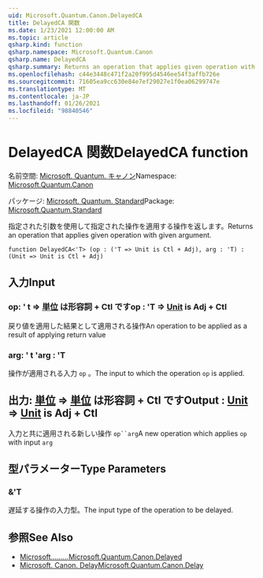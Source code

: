 ```yaml
---
uid: Microsoft.Quantum.Canon.DelayedCA
title: DelayedCA 関数
ms.date: 1/23/2021 12:00:00 AM
ms.topic: article
qsharp.kind: function
qsharp.namespace: Microsoft.Quantum.Canon
qsharp.name: DelayedCA
qsharp.summary: Returns an operation that applies given operation with given argument.
ms.openlocfilehash: c44e3448c471f2a20f995d4546ee54f3affb726e
ms.sourcegitcommit: 71605ea9cc630e84e7ef29027e1f0ea06299747e
ms.translationtype: MT
ms.contentlocale: ja-JP
ms.lasthandoff: 01/26/2021
ms.locfileid: "98840546"
---
```

# <a name="delayedca-function"></a><span data-ttu-id="2982d-102">DelayedCA 関数</span><span class="sxs-lookup"><span data-stu-id="2982d-102">DelayedCA function</span></span>

<span data-ttu-id="2982d-103">名前空間: [Microsoft. Quantum. キャノン](xref:Microsoft.Quantum.Canon)</span><span class="sxs-lookup"><span data-stu-id="2982d-103">Namespace: [Microsoft.Quantum.Canon](xref:Microsoft.Quantum.Canon)</span></span>

<span data-ttu-id="2982d-104">パッケージ: [Microsoft. Quantum. Standard](https://nuget.org/packages/Microsoft.Quantum.Standard)</span><span class="sxs-lookup"><span data-stu-id="2982d-104">Package: [Microsoft.Quantum.Standard](https://nuget.org/packages/Microsoft.Quantum.Standard)</span></span>


<span data-ttu-id="2982d-105">指定された引数を使用して指定された操作を適用する操作を返します。</span><span class="sxs-lookup"><span data-stu-id="2982d-105">Returns an operation that applies given operation with given argument.</span></span>

```qsharp
function DelayedCA<'T> (op : ('T => Unit is Ctl + Adj), arg : 'T) : (Unit => Unit is Ctl + Adj)
```


## <a name="input"></a><span data-ttu-id="2982d-106">入力</span><span class="sxs-lookup"><span data-stu-id="2982d-106">Input</span></span>

### <a name="op--t--unit--is-adj--ctl"></a><span data-ttu-id="2982d-107">op: ' t => [単位](xref:microsoft.quantum.lang-ref.unit)  は形容詞 + Ctl です</span><span class="sxs-lookup"><span data-stu-id="2982d-107">op : 'T => [Unit](xref:microsoft.quantum.lang-ref.unit)  is Adj + Ctl</span></span>

<span data-ttu-id="2982d-108">戻り値を適用した結果として適用される操作</span><span class="sxs-lookup"><span data-stu-id="2982d-108">An operation to be applied as a result of applying return value</span></span>


### <a name="arg--t"></a><span data-ttu-id="2982d-109">arg: ' t '</span><span class="sxs-lookup"><span data-stu-id="2982d-109">arg : 'T</span></span>

<span data-ttu-id="2982d-110">操作が適用される入力 `op` 。</span><span class="sxs-lookup"><span data-stu-id="2982d-110">The input to which the operation `op` is applied.</span></span>



## <a name="output--unit--unit--is-adj--ctl"></a><span data-ttu-id="2982d-111">出力: [単位](xref:microsoft.quantum.lang-ref.unit) => [単位](xref:microsoft.quantum.lang-ref.unit)  は形容詞 + Ctl です</span><span class="sxs-lookup"><span data-stu-id="2982d-111">Output : [Unit](xref:microsoft.quantum.lang-ref.unit) => [Unit](xref:microsoft.quantum.lang-ref.unit)  is Adj + Ctl</span></span>

<span data-ttu-id="2982d-112">入力と共に適用される新しい操作 `op``arg`</span><span class="sxs-lookup"><span data-stu-id="2982d-112">A new operation which applies `op` with input `arg`</span></span>

## <a name="type-parameters"></a><span data-ttu-id="2982d-113">型パラメーター</span><span class="sxs-lookup"><span data-stu-id="2982d-113">Type Parameters</span></span>

### <a name="t"></a><span data-ttu-id="2982d-114">&</span><span class="sxs-lookup"><span data-stu-id="2982d-114">'T</span></span>

<span data-ttu-id="2982d-115">遅延する操作の入力型。</span><span class="sxs-lookup"><span data-stu-id="2982d-115">The input type of the operation to be delayed.</span></span>

## <a name="see-also"></a><span data-ttu-id="2982d-116">参照</span><span class="sxs-lookup"><span data-stu-id="2982d-116">See Also</span></span>

- [<span data-ttu-id="2982d-117">Microsoft.........</span><span class="sxs-lookup"><span data-stu-id="2982d-117">Microsoft.Quantum.Canon.Delayed</span></span>](xref:Microsoft.Quantum.Canon.Delayed)
- [<span data-ttu-id="2982d-118">Microsoft. Canon. Delay</span><span class="sxs-lookup"><span data-stu-id="2982d-118">Microsoft.Quantum.Canon.Delay</span></span>](xref:Microsoft.Quantum.Canon.Delay)
